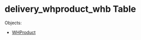 # delivery_whproduct_whb Table 

Objects: 
- [WHProduct](https://github.com/alexeysp11/workflow-lib/blob/main/docs/Models/Business/Products/WHProduct.md)
